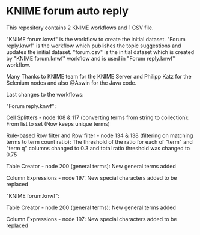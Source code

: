 # KNIME forum auto reply

This repository contains 2 KNIME workflows and 1 CSV file.

"KNIME forum.knwf" is the workflow to create the initial dataset.
"Forum reply.knwf" is the workflow which publishes the topic suggestions and updates the initial dataset.
"forum.csv" is the initial dataset which is created by "KNIME forum.knwf" workflow and is used in "Forum reply.knwf" workflow.

Many Thanks to KNIME team for the KNIME Server and Philipp Katz for the Selenium nodes and also @Aswin for the Java code.

Last changes to the workflows:

"Forum reply.knwf":

Cell Splitters - node 108 & 117 (converting terms from string to collection): From list to set (Now keeps unique terms)

Rule-based Row filter and Row filter - node 134 & 138 (filtering on matching terms to term count ratio): The threshold of the ratio for each of "term" and "term q" columns changed to 0.3 and total ratio threshold was changed to 0.75

Table Creator - node 200 (general terms): New general terms added

Column Expressions - node 197: New special characters added to be replaced

"KNIME forum.knwf":

Table Creator - node 200 (general terms): New general terms added

Column Expressions - node 197: New special characters added to be replaced
